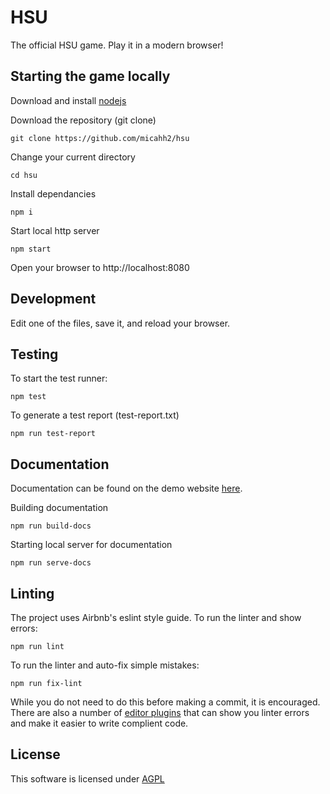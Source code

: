 # HSU

The official HSU game. Play it in a modern browser!

## Starting the game locally

Download and install [nodejs](https://nodejs.org/)

Download the repository (git clone)

    git clone https://github.com/micahh2/hsu

Change your current directory

    cd hsu

Install dependancies

    npm i

Start local http server

    npm start

Open your browser to http://localhost:8080

## Development

Edit one of the files, save it, and reload your browser.


## Testing

To start the test runner:

    npm test

To generate a test report (test-report.txt)

    npm run test-report

## Documentation

Documentation can be found on the demo website [here](https://micah.dvyld.com/hsu/docs).

Building documentation

    npm run build-docs

Starting local server for documentation

    npm run serve-docs

## Linting

The project uses Airbnb's eslint style guide.
To run the linter and show errors:

    npm run lint

To run the linter and auto-fix simple mistakes:

    npm run fix-lint

While you do not need to do this before making a commit, it is encouraged.
There are also a number of [editor plugins](https://eslint.org/docs/user-guide/integrations#editors) that can show you linter errors and make it easier to write complient code.

## License

This software is licensed under [AGPL](https://www.gnu.org/licenses/agpl-3.0.en.html)
